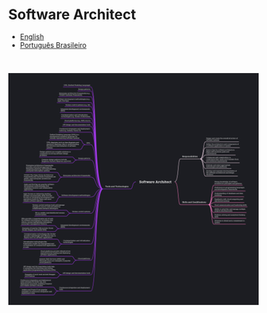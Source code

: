 # Software Architect
<list>
	<ul>
		<li> <a href="https://github.com/leostella97/software-architect/blob/main/README.md">English</a> </li>
		<li> <a href="https://github.com/leostella97/software-architect/blob/main/README_pt-br.md">Português Brasileiro</a> </li>
	</ul>
</list>
<br><br>
<img src="https://github.com/leostella97/software-architect/blob/main/img/software-architect.png?raw=true">
